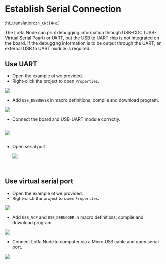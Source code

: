 # Establish Serial Connection
:ht_translation:`zh_CN:[中文]`

The LoRa Node can print debugging information through USB-CDC (USB-Virtual Serial Poart) or UART, but the USB to UART chip is not integrated on the board. If the debugging information is to be output through the UART, an external USB to UART module is required.

## Use UART

- Open the example of we provided.
- Right-click the project to open `Properties`.

![](img/establish_serial_connection/03.png)

- Add `USE_DEBUGGER` in macro definitions, compile and download program.

![](img/establish_serial_connection/04.png)

- Connect the board and USB-UART module correctly.

```Tip:: The LoRa Node and USB-UART module are connect as below (if the LoRa Node is powered via USB or battery, the UART module&#39;s 3.3 / 5V pin do not need connect, just need TXD, RXD, GND).

```

![](img/establish_serial_connection/02.png)

```Tip:: When using UART, the TX and RX pins used in the program should be corresponding to the TX and RX pins on the board. In the routine we provide, we use TX-PA9 and RX-PA10. Therefore, TX of UART module should be connected to RX(PA10) of board, RX of UART module should be connected to TX(PA9) of board.

```

- Open serial port.

  ![](img/establish_serial_connection/05.png)

&nbsp;

## Use virtual serial port

- Open the example of we provided.
- Right-click the project to open `Properties`.

![](img/establish_serial_connection/03.png)

- Add `USB_VCP` and `USE_DEBUGGER`  in macro definitions, compile and download program.	

![](img/establish_serial_connection/01.png)

- Connect LoRa Node to computer via a Micro USB cable and open serial port.

![](img/establish_serial_connection/06.png)